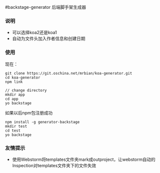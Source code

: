#backstage-generator
后端脚手架生成器

### 说明
- 可以选择koa2还是koa1
- 自动为文件头加入作者信息和创建日期

### 使用
现在：
```
git clone https://git.oschina.net/mrbian/koa-generator.git
cd koa-generator
npm link

// change directory
mkdir app
cd app
yo backstage
```

如果以后npm包注册成功
```
npm install -g generator-backstage
mkdir test 
cd test
yo backstage
```

### 友情提示
- 使用Webstorm将templates文件夹mark成outproject，让webstorm自动的Inspection对templates文件夹下的文件失效